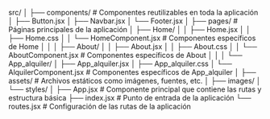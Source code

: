 src/
│
├── components/          # Componentes reutilizables en toda la aplicación
│   ├── Button.jsx
│   ├── Navbar.jsx
│   └── Footer.jsx
│
├── pages/               # Páginas principales de la aplicación
│   ├── Home/
│   │   ├── Home.jsx
│   │   ├── Home.css
│   │   └── HomeComponent.jsx  # Componentes específicos de Home
│   │
│   ├── About/
│   │   ├── About.jsx
│   │   ├── About.css
│   │   └── AboutComponent.jsx # Componentes específicos de About
│   │
│   └── App_alquiler/
│       ├── App_alquiler.jsx
│       ├── App_alquiler.css
│       └── AlquilerComponent.jsx # Componentes específicos de App_alquiler
│
├── assets/              # Archivos estáticos como imágenes, fuentes, etc.
│   ├── images/
│   └── styles/
│
├── App.jsx              # Componente principal que contiene las rutas y estructura básica
├── index.jsx            # Punto de entrada de la aplicación
└── routes.jsx           # Configuración de las rutas de la aplicación

